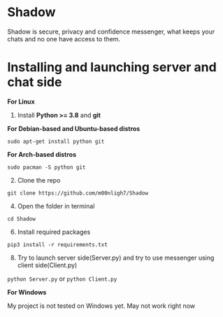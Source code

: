 # Shadow
Shadow is secure, privacy and confidence messenger, what keeps your chats and no one have access to them.

# Installing and launching server and chat side

**For Linux**

1) Install **Python >= 3.8** and **git**

  **For Debian-based and Ubuntu-based distros**
  
  `sudo apt-get install python git`

  **For Arch-based distros**
  
  `sudo pacman -S python git`

2) Clone the repo
   
`git clone https://github.com/m00nligh7/Shadow`

4) Open the folder in terminal
   
`cd Shadow`

6) Install required packages
   
`pip3 install -r requirements.txt`

8) Try to launch server side(Server.py) and try to use messenger using client side(Client.py)
   
`python Server.py` or `python Client.py`

**For Windows**

My project is not tested on Windows yet. May not work right now
